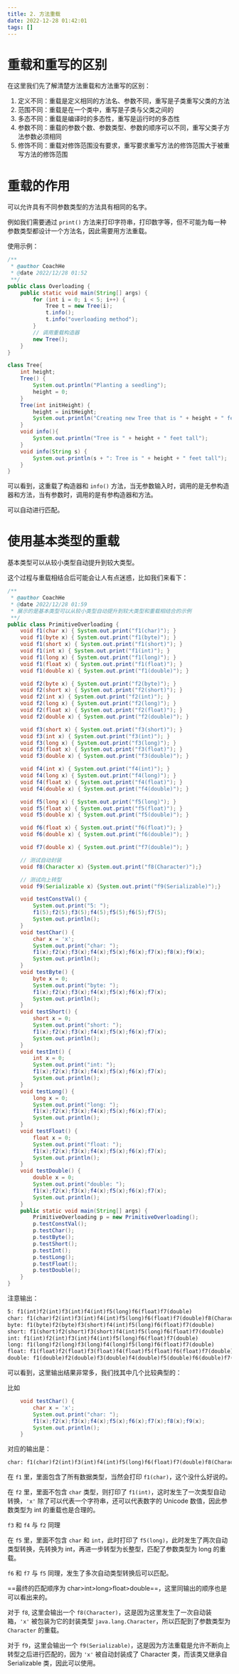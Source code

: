 ```yaml
---
title: 2. 方法重载  
date: 2022-12-28 01:42:01  
tags: []  
---
```


# 重载和重写的区别

在这里我们先了解清楚方法重载和方法重写的区别：

1. 定义不同：重载是定义相同的方法名、参数不同，重写是子类重写父类的方法
2. 范围不同：重载是在一个类中，重写是子类与父类之间的
3. 多态不同：重载是编译时的多态性，重写是运行时的多态性
4. 参数不同：重载的参数个数、参数类型、参数的顺序可以不同，重写父类子方法参数必须相同
5. 修饰不同：重载对修饰范围没有要求，重写要求重写方法的修饰范围大于被重写方法的修饰范围

# 重载的作用

可以允许具有不同参数类型的方法具有相同的名字。

例如我们需要通过 `print()` 方法来打印字符串，打印数字等，但不可能为每一种参数类型都设计一个方法名，因此需要用方法重载。

使用示例：

```java
/**
 * @author CoachHe
 * @date 2022/12/28 01:52
 **/
public class Overloading {
    public static void main(String[] args) {
        for (int i = 0; i < 5; i++) {
            Tree t = new Tree(i);
            t.info();
            t.info("overloading method");
        }
        // 调用重载构造器
        new Tree();
    }
}

class Tree{
    int height;
    Tree() {
        System.out.println("Planting a seedling");
        height = 0;
    }
    Tree(int initHeight) {
        height = initHeight;
        System.out.println("Creating new Tree that is " + height + " feet tall");
    }
    void info(){
        System.out.println("Tree is " + height + " feet tall");
    }
    void info(String s) {
        System.out.println(s + ": Tree is " + height + " feet tall");
    }
}
```

可以看到，这重载了构造器和 `info()` 方法，当无参数输入时，调用的是无参构造器和方法，当有参数时，调用的是有参构造器和方法。

可以自动进行匹配。

# 使用基本类型的重载

基本类型可以从较小类型自动提升到较大类型。

这个过程与重载相结合后可能会让人有点迷惑，比如我们来看下：

```java
/**
 * @author CoachHe
 * @date 2022/12/28 01:59
 * 展示的是基本类型可以从较小类型自动提升到较大类型和重载相结合的示例
 **/
public class PrimitiveOverloading {
    void f1(char x) { System.out.print("f1(char)"); }
    void f1(byte x) { System.out.print("f1(byte)"); }
    void f1(short x) { System.out.print("f1(short)"); }
    void f1(int x) { System.out.print("f1(int)"); }
    void f1(long x) { System.out.print("f1(long)"); }
    void f1(float x) { System.out.print("f1(float)"); }
    void f1(double x) { System.out.print("f1(double)"); }

    void f2(byte x) { System.out.print("f2(byte)"); }
    void f2(short x) { System.out.print("f2(short)"); }
    void f2(int x) { System.out.print("f2(int)"); }
    void f2(long x) { System.out.print("f2(long)"); }
    void f2(float x) { System.out.print("f2(float)"); }
    void f2(double x) { System.out.print("f2(double)"); }

    void f3(short x) { System.out.print("f3(short)"); }
    void f3(int x) { System.out.print("f3(int)"); }
    void f3(long x) { System.out.print("f3(long)"); }
    void f3(float x) { System.out.print("f3(float)"); }
    void f3(double x) { System.out.print("f3(double)"); }

    void f4(int x) { System.out.print("f4(int)"); }
    void f4(long x) { System.out.print("f4(long)"); }
    void f4(float x) { System.out.print("f4(float)"); }
    void f4(double x) { System.out.print("f4(double)"); }

    void f5(long x) { System.out.print("f5(long)"); }
    void f5(float x) { System.out.print("f5(float)"); }
    void f5(double x) { System.out.print("f5(double)"); }

    void f6(float x) { System.out.print("f6(float)"); }
    void f6(double x) { System.out.print("f6(double)"); }

    void f7(double x) { System.out.print("f7(double)"); }

	// 测试自动封装
    void f8(Character x) {System.out.print("f8(Character)");}

    // 测试向上转型  
    void f9(Serializable x) {System.out.print("f9(Serializable)");}

    void testConstVal() {
        System.out.print("5: ");
        f1(5);f2(5);f3(5);f4(5);f5(5);f6(5);f7(5);
        System.out.println();
    }
    void testChar() {
        char x = 'x';
        System.out.print("char: ");
        f1(x);f2(x);f3(x);f4(x);f5(x);f6(x);f7(x);f8(x);f9(x);
        System.out.println();
    }
    void testByte() {
        byte x = 0;
        System.out.print("byte: ");
        f1(x);f2(x);f3(x);f4(x);f5(x);f6(x);f7(x);
        System.out.println();
    }
    void testShort() {
        short x = 0;
        System.out.print("short: ");
        f1(x);f2(x);f3(x);f4(x);f5(x);f6(x);f7(x);
        System.out.println();
    }
    void testInt() {
        int x = 0;
        System.out.print("int: ");
        f1(x);f2(x);f3(x);f4(x);f5(x);f6(x);f7(x);
        System.out.println();
    }
    void testLong() {
        long x = 0;
        System.out.print("long: ");
        f1(x);f2(x);f3(x);f4(x);f5(x);f6(x);f7(x);
        System.out.println();
    }
    void testFloat() {
        float x = 0;
        System.out.print("float: ");
        f1(x);f2(x);f3(x);f4(x);f5(x);f6(x);f7(x);
        System.out.println();
    }
    void testDouble() {
        double x = 0;
        System.out.print("double: ");
        f1(x);f2(x);f3(x);f4(x);f5(x);f6(x);f7(x);
        System.out.println();
    }
    public static void main(String[] args) {
        PrimitiveOverloading p = new PrimitiveOverloading();
        p.testConstVal();
        p.testChar();
        p.testByte();
        p.testShort();
        p.testInt();
        p.testLong();
        p.testFloat();
        p.testDouble();
    }
}
```

注意输出：

```txt
5: f1(int)f2(int)f3(int)f4(int)f5(long)f6(float)f7(double)
char: f1(char)f2(int)f3(int)f4(int)f5(long)f6(float)f7(double)f8(Character)f9(Serializable)
byte: f1(byte)f2(byte)f3(short)f4(int)f5(long)f6(float)f7(double)
short: f1(short)f2(short)f3(short)f4(int)f5(long)f6(float)f7(double)
int: f1(int)f2(int)f3(int)f4(int)f5(long)f6(float)f7(double)
long: f1(long)f2(long)f3(long)f4(long)f5(long)f6(float)f7(double)
float: f1(float)f2(float)f3(float)f4(float)f5(float)f6(float)f7(double)
double: f1(double)f2(double)f3(double)f4(double)f5(double)f6(double)f7(double)
```

可以看到，这里输出结果非常多，我们找其中几个比较典型的：

比如

```java
    void testChar() {
        char x = 'x';
        System.out.print("char: ");
        f1(x);f2(x);f3(x);f4(x);f5(x);f6(x);f7(x);f8(x);f9(x);
        System.out.println();
    }
```

对应的输出是：

```txt
char: f1(char)f2(int)f3(int)f4(int)f5(long)f6(float)f7(double)f8(Character)f9(Serializable)
```

在 `f1` 里，里面包含了所有数据类型，当然会打印 `f1(char)`，这个没什么好说的。

在 `f2` 里，里面不包含 `char` 类型，则打印了 `f1(int)`，这时发生了一次类型自动转换，`'x'` 除了可以代表一个字符串，还可以代表数字的 Unicode 数值，因此参数类型为 int 的重载也是合理的。

`f3` 和 `f4` 与 `f2` 同理

在 `f5` 里，里面不包含 `char` 和 `int`，此时打印了 `f5(long)`，此时发生了两次自动类型转换，先转换为 int，再进一步转型为长整型，匹配了参数类型为 long 的重载。

`f6` 和 `f7` 与 `f5` 同理，发生了多次自动类型转换后可以匹配。

==最终的匹配顺序为 char>int>long>float>double==，这里同输出的顺序也是可以看出来的。

对于 `f8`, 这里会输出一个 `f8(Character)`，这是因为这里发生了一次自动装箱，`'x'` 被包装为它的封装类型 `java.lang.Character`，所以匹配到了参数类型为 `Character` 的重载。

对于 `f9`，这里会输出一个 `f9(Serializable)`，这是因为方法重载是允许不断向上转型之后进行匹配的，因为 `'x'` 被自动封装成了 Character 类，而该类又继承自 Serializable 类，因此可以使用。









